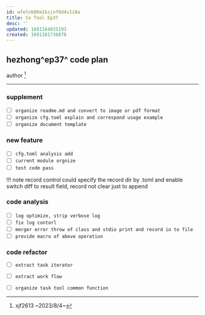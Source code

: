 ```yaml
---
id: wfelnk06m1kzjof0d4v1i8a
title: Co Tool Ep37
desc: ''
updated: 1691164025193
created: 1691161736878
---
```


## hezhong^ep37^ code plan

author [^1]
[^1]:  xjf2613 ~2023/8/4~

***
### supplement
- [ ] `organize readme.md and convert to image or pdf format`
- [ ] `organize cfg.toml explain and correspond usage example`
- [ ]  `organize document template`

### new feature
- [ ] `cfg.toml analysis add`
- [ ] `current module orgnize`
- [ ] `test code pass`

!!! note record control
    could specify the record dir by .toml and enable switch
    diff to result field, record not clear just to append 


### code analysis
- [ ] `log optimize, strip verbose log`
- [ ] `fix log contorl`
- [ ] `merger error throw of class and stdio print and record io to file`
- [ ] `provide macro of above operation`

### code refactor
- [ ] `extract task iterator`
- [ ] `extract work flow`
- [ ] `organize task tool common function`



